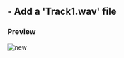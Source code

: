 ## - Add a 'Track1.wav' file
### Preview
![new](https://github.com/user-attachments/assets/26527cd5-0adb-4377-949d-b677d332ca65)
